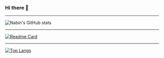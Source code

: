 ### Hi there 👋

---
![Nabin's GitHub stats](https://github-readme-stats.vercel.app/api?username=nabin747&show_icons=true&theme=radical)


---
[![Readme Card](https://github-readme-stats.vercel.app/api/pin/?username=nabin747&repo=github-readme-stats)](https://github.com/nabin747/github-readme-stats)


---
[![Top Langs](https://github-readme-stats.vercel.app/api/top-langs/?username=nabin747&layout=compact)](https://github.com/nabin747/github-readme-stats)



<!--
**nabin747/nabin747** is a ✨ _special_ ✨ repository because its `README.md` (this file) appears on your GitHub profile.

Here are some ideas to get you started:

- 🔭 I’m currently working on ...
- 🌱 I’m currently learning ...
- 👯 I’m looking to collaborate on ...
- 🤔 I’m looking for help with ...
- 💬 Ask me about ...
- 📫 How to reach me: ...
- 😄 Pronouns: ...
- ⚡ Fun fact: ...
-->
